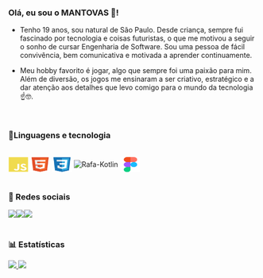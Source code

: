 ### Olá, eu sou o MANTOVAS 🤠!
- Tenho 19 anos, sou natural de São Paulo. Desde criança, sempre fui fascinado por tecnologia e coisas futuristas, o que me motivou a seguir o sonho de cursar Engenharia de Software. Sou uma pessoa de fácil convivência, bem comunicativa e motivada a aprender continuamente.

- Meu hobby favorito é jogar, algo que sempre foi uma paixão para mim. Além de diversão, os jogos me ensinaram a ser criativo, estratégico e a dar atenção aos detalhes que levo comigo para o mundo da tecnologia ☝️🤓.
<br/>

### 🤖Linguagens e tecnologia
<div style="display: inline_block"><br>
  <img align="center" alt="Rafa-Js" height="30" width="40" src="https://raw.githubusercontent.com/devicons/devicon/master/icons/javascript/javascript-plain.svg">
  <img align="center" alt="Rafa-HTML" height="30" width="40" src="https://raw.githubusercontent.com/devicons/devicon/master/icons/html5/html5-original.svg">
  <img align="center" alt="Rafa-CSS" height="30" width="40" src="https://raw.githubusercontent.com/devicons/devicon/master/icons/css3/css3-original.svg">
  <img align="center" alt="Rafa-Kotlin" height="30" width="40" src="https://cdn.jsdelivr.net/gh/devicons/devicon/icons/kotlin/kotlin-original.svg">
  <img align="center" alt="Rafa-Figma" height="30" width="40" src="https://raw.githubusercontent.com/devicons/devicon/master/icons/figma/figma-original.svg">
</div>

<br/>

### 📩 Redes sociais
<div><a href="https://www.instagram.com/mantovaniii._/" target="_blank"><img src="https://img.shields.io/badge/-Instagram-%23E4405F?style=for-the-badge&logo=instagram&logoColor=white" target="_blank"></a><a href="mailto:victormantovanibspb123@gmail.com"><img src="https://img.shields.io/badge/-Gmail-%23333?style=for-the-badge&logo=gmail&logoColor=white" target="_blank"></a><a href="https://www.linkedin.com/in/victor-gon%C3%A7alves-mantovani-a1b25820a/" target="_blank"><img src="https://img.shields.io/badge/-LinkedIn-%230077B5?style=for-the-badge&logo=linkedin&logoColor=white" target="_blank"></a></div>

<br/>

### 📊 Estatísticas 


<a href="https://github-readme-stats.vercel.app/api?username=VMantovaniKT&show_icons=true&theme=tokyonight&include_all_commits=true">
  <img height="180em" src="https://github-readme-stats.vercel.app/api?username=VMantovaniKT&show_icons=true&theme=tokyonight&include_all_commits=true"/>
</a>
<a href="https://github-readme-stats.vercel.app/api/top-langs/?username=VMantovaniKT&theme=tokyonight&layout=compact&custom_title=Tecnologias&langs_count=6">
  <img height="180em" src="https://github-readme-stats.vercel.app/api/top-langs/?username=VMantovaniKT&theme=tokyonight&layout=compact&custom_title=Tecnologias&langs_count=6"/>
</a>







